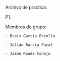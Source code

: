 Archivo de practica:

P1.

Membros do grupo:

    - Brais García Brenlla
    
    - Julián Barcia Facal
    
    - Jaime Roade Conejo
